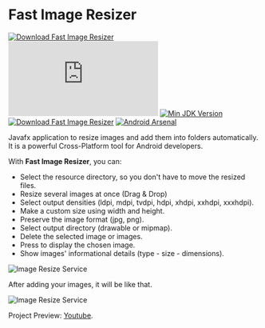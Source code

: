 # Fast Image Resizer

[![Download Fast Image Resizer](https://a.fsdn.com/con/app/sf-download-button)](https://sourceforge.net/projects/fastimageresizer/files/latest/download)
[![Download Fast Image Resizer](https://sourceforge.net/sflogo.php?type=14&group_id=3352327)](https://sourceforge.net/p/fastimageresizer/)
[![Min JDK Version](https://img.shields.io/badge/Required%20JDK-%2B8-brightgreen)](https://jdk.java.net/java-se-ri/8-MR3)
[![Download Fast Image Resizer](https://img.shields.io/sourceforge/dt/fastimageresizer.svg)](https://sourceforge.net/projects/fastimageresizer/files/latest/download)
[![Android Arsenal]( https://img.shields.io/badge/Android%20Arsenal-Fast%20Image%20Resizer-green.svg?style=flat )]( https://android-arsenal.com/details/1/8320 )

Javafx application to resize images and add them into folders automatically. It is a powerful Cross-Platform tool for Android developers.

With **Fast Image Resizer**, you can:

- Select the resource directory, so you don't have to move the resized files.
- Resize several images at once (Drag & Drop)
- Select output densities (ldpi, mdpi, tvdpi, hdpi, xhdpi, xxhdpi, xxxhdpi).
- Make a custom size using width and height.
- Preserve the image format (jpg, png).
- Select output directory (drawable or mipmap).
- Delete the selected image or images.
- Press to display the chosen image.
- Show images' informational details (type - size - dimensions).

![Image Resize Service](https://i.imgur.com/x2U9pjg.png)

After adding your images, it will be like that.

![Image Resize Service](https://i.imgur.com/tmM0eMc.png)

Project Preview: [Youtube](https://www.youtube.com/watch?v=nyUq86hF8dM).


